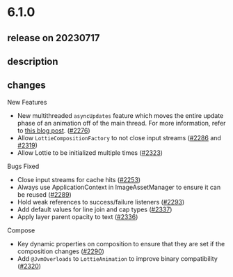 # 6.1.0

## release on 20230717

## description

## changes

New Features

* New multithreaded <code>asyncUpdates</code> feature which moves the entire update phase of an animation off of the main thread. For more information, refer to <a href="https://gpeal.medium.com/lottie-android-6-1-lottie-goes-multithreaded-67c09c091fd7" rel="nofollow">this blog post</a>. (<a href="https://github.com/airbnb/lottie-android/pull/2276" data-hovercard-type="pull_request" data-hovercard-url="/airbnb/lottie-android/pull/2276/hovercard">#2276</a>)
* Allow <code>LottieCompositionFactory</code> to not close input streams (<a href="https://github.com/airbnb/lottie-android/pull/2286" data-hovercard-type="pull_request" data-hovercard-url="/airbnb/lottie-android/pull/2286/hovercard">#2286</a> and <a href="https://github.com/airbnb/lottie-android/pull/2319" data-hovercard-type="pull_request" data-hovercard-url="/airbnb/lottie-android/pull/2319/hovercard">#2319</a>)
* Allow Lottie to be initialized multiple times (<a href="https://github.com/airbnb/lottie-android/pull/2323" data-hovercard-type="pull_request" data-hovercard-url="/airbnb/lottie-android/pull/2323/hovercard">#2323</a>)

Bugs Fixed

* Close input streams for cache hits (<a href="https://github.com/airbnb/lottie-android/pull/2253" data-hovercard-type="pull_request" data-hovercard-url="/airbnb/lottie-android/pull/2253/hovercard">#2253</a>)
* Always use ApplicationContext in ImageAssetManager to ensure it can be reused (<a href="https://github.com/airbnb/lottie-android/pull/2289" data-hovercard-type="pull_request" data-hovercard-url="/airbnb/lottie-android/pull/2289/hovercard">#2289</a>)
* Hold weak references to success/failure listeners (<a href="https://github.com/airbnb/lottie-android/pull/2293" data-hovercard-type="pull_request" data-hovercard-url="/airbnb/lottie-android/pull/2293/hovercard">#2293</a>)
* Add default values for line join and cap types (<a href="https://github.com/airbnb/lottie-android/pull/2337" data-hovercard-type="pull_request" data-hovercard-url="/airbnb/lottie-android/pull/2337/hovercard">#2337</a>)
* Apply layer parent opacity to text (<a href="https://github.com/airbnb/lottie-android/pull/2336" data-hovercard-type="pull_request" data-hovercard-url="/airbnb/lottie-android/pull/2336/hovercard">#2336</a>)

Compose

* Key dynamic properties on composition to ensure that they are set if the composition changes (<a href="https://github.com/airbnb/lottie-android/pull/2290" data-hovercard-type="pull_request" data-hovercard-url="/airbnb/lottie-android/pull/2290/hovercard">#2290</a>)
* Add <code>@JvmOverloads</code> to <code>LottieAnimation</code> to improve binary compatibility (<a href="https://github.com/airbnb/lottie-android/pull/2320" data-hovercard-type="pull_request" data-hovercard-url="/airbnb/lottie-android/pull/2320/hovercard">#2320</a>)

